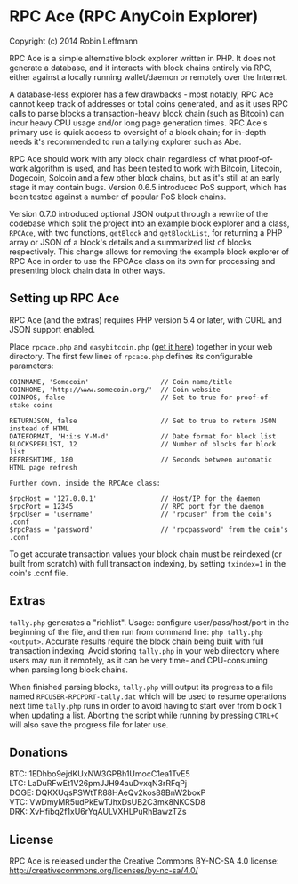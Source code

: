 RPC Ace (RPC AnyCoin Explorer)
==============================

Copyright (c) 2014 Robin Leffmann

RPC Ace is a simple alternative block explorer written in PHP. It does not generate a database, and it interacts with block chains entirely via RPC, either against a locally running wallet/daemon or remotely over the Internet.

A database-less explorer has a few drawbacks - most notably, RPC Ace cannot keep track of addresses or total coins generated, and as it uses RPC calls to parse blocks a transaction-heavy block chain (such as Bitcoin) can incur heavy CPU usage and/or long page generation times. RPC Ace's primary use is quick access to oversight of a block chain; for in-depth needs it's recommended to run a tallying explorer such as Abe.

RPC Ace should work with any block chain regardless of what proof-of-work algorithm is used, and has been tested to work with Bitcoin, Litecoin, Dogecoin, Solcoin and a few other block chains, but as it's still at an early stage it may contain bugs. Version 0.6.5 introduced PoS support, which has been tested against a number of popular PoS block chains.

Version 0.7.0 introduced optional JSON output through a rewrite of the codebase which split the project into an example block explorer and a class, `RPCAce`, with two functions, `getBlock` and `getBlockList`, for returning a PHP array or JSON of a block's details and a summarized list of blocks respectively. This change allows for removing the example block explorer of RPC Ace in order to use the RPCAce class on its own for processing and presenting block chain data in other ways.

Setting up RPC Ace
------------------

RPC Ace (and the extras) requires PHP version 5.4 or later, with CURL and JSON support enabled.

Place `rpcace.php` and `easybitcoin.php` ([get it here](https://github.com/aceat64/EasyBitcoin-PHP)) together in your web directory. The first few lines of `rpcace.php` defines its configurable parameters:

    COINNAME, 'Somecoin'                  // Coin name/title
    COINHOME, 'http://www.somecoin.org/'  // Coin website
    COINPOS, false                        // Set to true for proof-of-stake coins
    
    RETURNJSON, false                     // Set to true to return JSON instead of HTML
    DATEFORMAT, 'H:i:s Y-M-d'             // Date format for block list
    BLOCKSPERLIST, 12                     // Number of blocks for block list
    REFRESHTIME, 180                      // Seconds between automatic HTML page refresh
    
    Further down, inside the RPCAce class:
    
    $rpcHost = '127.0.0.1'                // Host/IP for the daemon
    $rpcPort = 12345                      // RPC port for the daemon
    $rpcUser = 'username'                 // 'rpcuser' from the coin's .conf
    $rpcPass = 'password'                 // 'rpcpassword' from the coin's .conf


To get accurate transaction values your block chain must be reindexed (or built from scratch) with full transaction indexing, by setting `txindex=1` in the coin's .conf file.


Extras
------

`tally.php` generates a "richlist". Usage: configure user/pass/host/port in the beginning of the file, and then run from command line: `php tally.php <output>`. Accurate results require the block chain being built with full transaction indexing. Avoid storing `tally.php` in your web directory where users may run it remotely, as it can be very time- and CPU-consuming when parsing long block chains.

When finished parsing blocks, `tally.php` will output its progress to a file named `RPCUSER-RPCPORT-tally.dat` which will be used to resume operations next time `tally.php` runs in order to avoid having to start over from block 1 when updating a list. Aborting the script while running by pressing `CTRL+C` will also save the progress file for later use.


Donations
---------

BTC: 1EDhbo9ejdKUxNW3GPBh1UmocC1ea1TvE5  
LTC: LaDuRFwEt1V26pmJJH94auDvxqN3rRFqPj  
DOGE: DQKXUqsPSWtTR88HAeQv2kos88BnW2boxP  
VTC: VwDmyMR5udPkEwTJhxDsUB2C3mk8NKCSD8  
DRK: XvHfibq2f1xU6rYqAULVXHLPuRhBawzTZs  


License
-------

RPC Ace is released under the Creative Commons BY-NC-SA 4.0 license: http://creativecommons.org/licenses/by-nc-sa/4.0/
